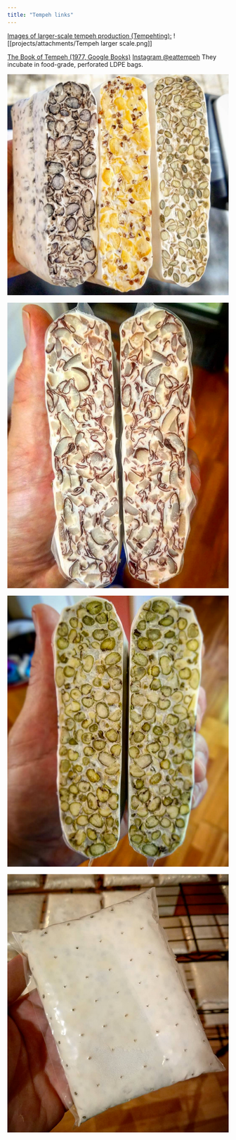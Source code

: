 ```yaml
---
title: "Tempeh links"
---
```


[Images of larger-scale tempeh production (Tempehting):](https://tempehting.com/tempeh-fabriek)
![[projects/attachments/Tempeh larger scale.png]]


[The Book of Tempeh (1977, Google Books)](https://books.google.se/books?id=hdKzFlaqWT8C&printsec=frontcover&redir_esc=y#v=onepage&q&f=false)
[Instagram @eattempeh](instagram.com/eattempeh)
They incubate in food-grade, perforated LDPE bags.

![](Pasted%20image%2020221219202156.png)

![](Pasted%20image%2020221219202216.png)

![](Pasted%20image%2020221219202223.png)

![](Pasted%20image%2020221219202307.png)




